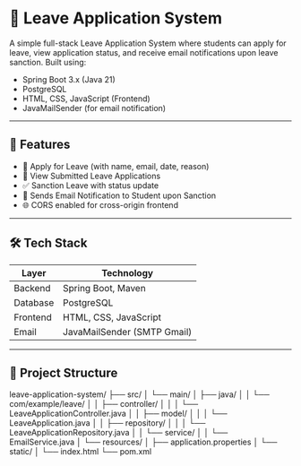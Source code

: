# 📌 Leave Application System

A simple full-stack Leave Application System where students can apply for leave, view application status, and receive email notifications upon leave sanction. Built using:

- Spring Boot 3.x (Java 21)
- PostgreSQL
- HTML, CSS, JavaScript (Frontend)
- JavaMailSender (for email notification)

---

## 📁 Features

- 📝 Apply for Leave (with name, email, date, reason)
- 📜 View Submitted Leave Applications
- ✅ Sanction Leave with status update
- 📧 Sends Email Notification to Student upon Sanction
- 🌐 CORS enabled for cross-origin frontend

---

## 🛠️ Tech Stack

| Layer         | Technology           |
|---------------|----------------------|
| Backend       | Spring Boot, Maven   |
| Database      | PostgreSQL           |
| Frontend      | HTML, CSS, JavaScript |
| Email         | JavaMailSender (SMTP Gmail) |

---

## 🧾 Project Structure

leave-application-system/
├── src/
│ └── main/
│ ├── java/
│ │ └── com/example/leave/
│ │ ├── controller/
│ │ │ └── LeaveApplicationController.java
│ │ ├── model/
│ │ │ └── LeaveApplication.java
│ │ ├── repository/
│ │ │ └── LeaveApplicationRepository.java
│ │ └── service/
│ │ └── EmailService.java
│ └── resources/
│ ├── application.properties
│ └── static/
│ └── index.html
└── pom.xml




